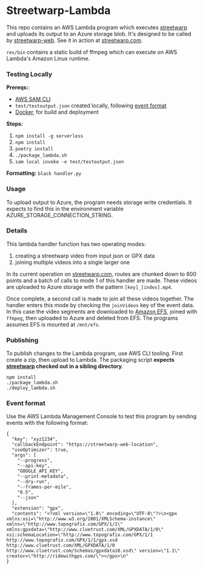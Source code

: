 # Streetwarp-Lambda

This repo contains an AWS Lambda program which executes
[streetwarp](https://github.com/pelmers/streetwarp-cli) and uploads its output
to an Azure storage blob. It's designed to be called by
[streetwarp-web](https://github.com/pelmers/streetwarp-web). See it in action at [streetwarp.com](https://streetwarp.com/).

`res/bin` contains a static build of ffmpeg which can execute on
AWS Lambda's Amazon Linux runtime.

### Testing Locally
**Prereqs:**:
 - [AWS SAM CLI](https://docs.aws.amazon.com/serverless-application-model/latest/developerguide/serverless-sam-cli-install.html)
 - `test/testoutput.json` created locally, following [event format](#event-format)
 - [Docker](https://www.docker.com/), for build and deployment

**Steps:**
1. `npm install -g serverless`
2. `npm install`
3. `poetry install`
4. `./package_lambda.sh`
5. `sam local invoke -e test/testoutput.json`

**Formatting:**
`black handler.py`

### Usage

To upload output to Azure, the program needs storage write credentials. It expects
to find this in the environment variable AZURE_STORAGE_CONNECTION_STRING.


### Details

This lambda handler function has two operating modes:
  1. creating a streetwarp video from input json or GPX data
  2. joining multiple videos into a single larger one

In its current operation on [streetwarp.com](https://streetwarp.com/), routes are
chunked down to 600 points and a batch of calls to mode 1 of this handler are
made. These videos are uploaded to Azure storage with the pattern
`[key]_[index].mp4`.

Once complete, a second call is made to join all these
videos together. The handler enters this mode by checking the `joinVideos` key
of the event data. In this case the video segments are downloaded to [Amazon EFS](https://aws.amazon.com/efs/), joined with `ffmpeg`, then uploaded to Azure and deleted from EFS. The programs assumes EFS is mounted at `/mnt/efs`.

### Publishing

To publish changes to the Lambda program, use AWS CLI tooling. First create a
zip, then upload to Lambda. The packaging script **expects
[streetwarp](https://github.com/pelmers/streetwarp-cli) checked out in a sibling directory**.

```
npm install
./package_lambda.sh
./deploy_lambda.sh
```

### Event format

Use the AWS Lambda Management Console to test this program by sending events
with the following format:

```
{
  "key": "xyz1234",
  "callbackEndpoint": "https://streetwarp-web-location",
  "useOptimizer": true,
  "args": [
    "--progress",
    "--api-key",
    "GOOGLE_API_KEY",
    "--print-metadata",
    "--dry-run",
    "--frames-per-mile",
    "0.5",
    "--json"
  ],
  "extension": "gpx",
  "contents": "<?xml version=\"1.0\" encoding=\"UTF-8\"?>\n<gpx xmlns:xsi=\"http://www.w3.org/2001/XMLSchema-instance\" xmlns=\"http://www.topografix.com/GPX/1/1\" xmlns:gpxdata=\"http://www.cluetrust.com/XML/GPXDATA/1/0\" xsi:schemaLocation=\"http://www.topografix.com/GPX/1/1 http://www.topografix.com/GPX/1/1/gpx.xsd http://www.cluetrust.com/XML/GPXDATA/1/0 http://www.cluetrust.com/Schemas/gpxdata10.xsd\" version=\"1.1\" creator=\"http://ridewithgps.com/\"></gpx>\n"
}
```
